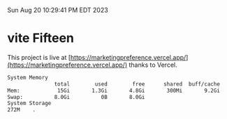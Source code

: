 Sun Aug 20 10:29:41 PM EDT 2023

# vite Fifteen


This project is live at [https://marketingpreference.vercel.app/](https://marketingpreference.vercel.app/) thanks to Vercel.

```bash
System Memory
               total        used        free      shared  buff/cache   available
Mem:            15Gi       1.3Gi       4.8Gi       300Mi       9.2Gi        13Gi
Swap:          8.0Gi          0B       8.0Gi
System Storage
272M	.
